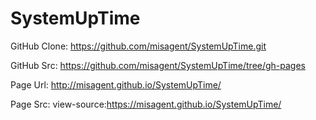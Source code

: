 # SystemUpTime

GitHub Clone:
https://github.com/misagent/SystemUpTime.git

GitHub Src:
https://github.com/misagent/SystemUpTime/tree/gh-pages

Page Url:
http://misagent.github.io/SystemUpTime/

Page Src:
view-source:https://misagent.github.io/SystemUpTime/

